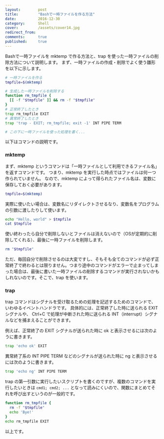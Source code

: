 ```yaml
---
layout:        post
title:         "Bashで一時ファイルを作る方法"
date:          2016-12-30
category:      Shell
cover:         /assets/cover14.jpg
redirect_from:
comments:      true
published:     true
---
```


Bashで一時ファイルを mktemp で作る方法と、trap を使った一時ファイルの削除方法について説明します。
まず、一時ファイルの作成・削除でよく使う雛形を以下に示します。

```bash
# 一時ファイルを作る
tmpfile=$(mktemp)

# 生成した一時ファイルを削除する
function rm_tmpfile {
  [[ -f "$tmpfile" ]] && rm -f "$tmpfile"
}
# 正常終了したとき
trap rm_tmpfile EXIT
# 異常終了したとき
trap 'trap - EXIT; rm_tmpfile; exit -1' INT PIPE TERM

# この下に一時ファイルを使った処理を書く...
```


以下はコマンドの説明です。

### mktemp

まず、mktemp というコマンドは「一時ファイルとして利用できるファイル名」を返すコマンドです。
つまり、mktemp を実行した時点ではファイルは何一つ作られていません。
なので、mktemp によって得られたファイル名は、変数に保存しておく必要があります。

```bash
tmpfile=$(mktemp)
```

実際に使いたい場合は、変数名にリダイレクトさせるなり、変数名をプログラムの引数に渡したりして使います。

```bash
echo "Hello, world" > $tmpfile
cat $tmpfile
```

使い終わったら自分で削除しないとファイルは消えないので（OSが定期的に削除してくれる）、最後に一時ファイルを削除します。

```bash
rm "$tmpfile"
```

ただ、毎回自分で削除させるのは大変ですし、そもそも全てのコマンドが必ず正常終了で終わるとは限りません。つまり途中のコマンドがエラーで止まってしまった場合は、最後に書いた一時ファイルの削除するコマンドが実行されないかもしれないのです。そこで、trap を使います。

### trap

trap コマンドはシグナルを受け取るための処理を記述するためのコマンドで、いわゆるイベントハンドラです。
具体的には、正常終了した時に送られる EXIT シグナルや、
Ctrl+C で処理が中断された時に送られる INT（interrupt）シグナルなどを捕まえることができます。

例えば、正常終了の EXIT シグナルが送られた時に ok と表示させるには次のように書きます。

```bash
trap 'echo ok' EXIT
```

異常終了系の INT PIPE TERM などのシグナルが送られた時に ng と表示させるには次のように書きます。

```bash
trap 'echo ng' INT PIPE TERM
```

trap の第一引数に実行したいスクリプトを書くのですが、複数のコマンドを実行したいときは `cmd1; cmd2; ...` となって読みにくいので、関数にまとめてそれを呼び出すというのが一般的です。

```bash
function rm_tmpfile {
  rm -f "$tmpfile"
  echo 'Bye!'
}
echo rm_tmpfile EXIT
```

以上です。

